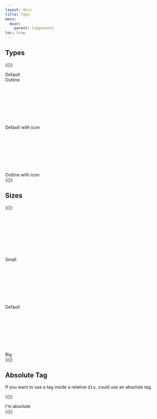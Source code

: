```yaml
---
layout: docs
title: Tags
menu:
  main:
    parent: Components
toc: true
---
```


## Types

{{<example>}}
<div class="tag">
  Default
</div>

<div class="tag tag-outline">
  Outline
</div>

<div class="tag tag-icon">
  Default with icon
  <svg class="icon icon-small"><use xlink:href="/assets/icons/feather.svg#x"/></svg>
</div>

<div class="tag tag-outline tag-icon">
  Outline with icon
  <svg class="icon icon-small"><use xlink:href="/assets/icons/feather.svg#x"/></svg>
</div>
{{</example>}}

## Sizes

{{<example>}}
<div class="tag tag-small">
  Small
  <svg class="icon icon-small"><use xlink:href="/assets/icons/feather.svg#x"/></svg>
</div>

<div class="tag">
  Default
  <svg class="icon icon-small"><use xlink:href="/assets/icons/feather.svg#x"/></svg>
</div>

<div class="tag tag-big">
  Big
  <svg class="icon icon"><use xlink:href="/assets/icons/feather.svg#x"/></svg>
</div>
{{</example>}}


## Absolute Tag

If you want to use a tag inside a relative <kbd>div</kbd>, could use an absolute tag.

{{<example>}}
<div class="tag tag-absolute">
  I'm absolute
</div>
{{</example>}}

